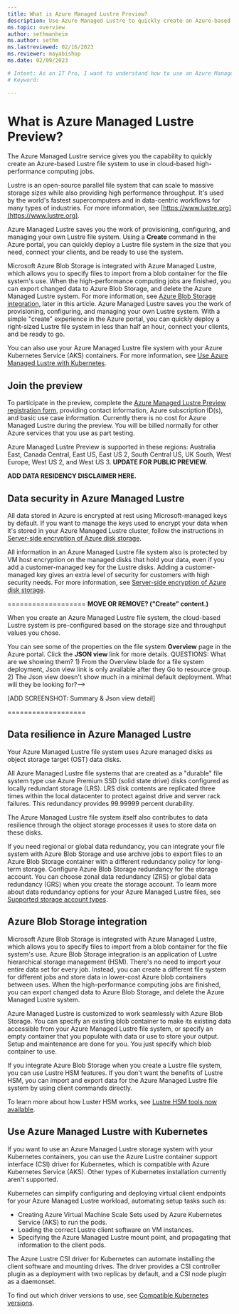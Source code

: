 ```yaml
---
title: What is Azure Managed Lustre Preview?
description: Use Azure Managed Lustre to quickly create an Azure-based Lustre file system to use in cloud-based high-performance computing jobs.
ms.topic: overview
author: sethmanheim
ms.author: sethm 
ms.lastreviewed: 02/16/2023
ms.reviewer: mayabishop
ms.date: 02/09/2023

# Intent: As an IT Pro, I want to understand how to use an Azure Managed Lustre file system xxx.
# Keyword: 

---
```

# What is Azure Managed Lustre Preview?

The Azure Managed Lustre service gives you the capability to quickly create an Azure-based Lustre file system to use in cloud-based high-performance computing jobs.

Lustre is an open-source parallel file system that can scale to massive storage sizes while also providing high performance throughput. It's used by the world's fastest supercomputers and in data-centric workflows for many types of industries. For more information, see [https://www.lustre.org](https://www.lustre.org).

Azure Managed Lustre saves you the work of provisioning, configuring, and managing your own Lustre file system. Using a **Create** command in the Azure portal, you can quickly deploy a Lustre file system in the size that you need, connect your clients, and be ready to use the system.

Microsoft Azure Blob Storage is integrated with Azure Managed Lustre, which allows you to specify files to import from a blob container for the file system's use. When the high-performance computing jobs are finished, you can export changed data to Azure Blob Storage, and delete the Azure Managed Lustre system. For more information, see [Azure Blob Storage integration](#azure-blob-storage-integration), later in this article.
Azure Managed Lustre saves you the work of provisioning, configuring, and managing your own Lustre system. With a simple "create" experience in the Azure portal, you can quickly deploy a right-sized Lustre file system in less than half an hour, connect your clients, and be ready to go. 

You can also use your Azure Managed Lustre file system with your Azure Kubernetes Service (AKS) containers. For more information, see [Use Azure Managed Lustre with Kubernetes](#use-azure-managed-lustre-with-kubernetes).

## Join the preview

To participate in the preview, complete the [Azure Managed Lustre Preview registration form](https://forms.office.com/r/vMW3ZGAyk0), providing contact information, Azure subscription ID(s), and basic use case information. Currently there is no cost for Azure Managed Lustre during the preview. You will be billed normally for other Azure services that you use as part testing.<!--Form will be available on 02/21.-->

Azure Managed Lustre Preview is supported in these regions: Australia East, Canada Central, East US, East US 2, South Central US, UK South, West Europe, West US 2, and West US 3. **UPDATE FOR PUBLIC PREVIEW.**

**ADD DATA RESIDENCY DISCLAIMER HERE.** <!--Instructions at https://dev.azure.com/msazure/AzureWiki/_wiki/wikis/AzureWiki.wiki/141823/Update-Product-Documentation-(ACOM)-with-Data-Residency-Disclaimers. Please provide specifics.-->

## Data security in Azure Managed Lustre

All data stored in Azure is encrypted at rest using Microsoft-managed keys by default. If you want to manage the keys used to encrypt your data when it's stored in your Azure Managed Lustre cluster, follow the instructions in [Server-side encryption of Azure disk storage](/azure/virtual-machines/disk-encryption).

All information in an Azure Managed Lustre file system also is protected by VM host encryption on the managed disks that hold your data, even if you add a customer-managed key for the Lustre disks. Adding a customer-managed key gives an extra level of security for customers with high security needs. For more information, see [Server-side encryption of Azure disk storage](/azure/virtual-machines/disk-encryption).

===================
**MOVE OR REMOVE? ("Create" content.)**

When you create an Azure Managed Lustre file system, the cloud-based Lustre system is pre-configured based on the storage size and throughput values you chose.

You can see some of the properties on the file system **Overview** page in the Azure portal. Click the **JSON view** link for more details.
QUESTIONS: What are we showing them? 1) From the Overview blade for a file system deployment, Json view link is only available after they Go to resource group. 2) The Json view doesn't show much in a minimal default deployment. What will they be looking for?-->

[ADD SCREENSHOT: Summary & Json view detail]

===================

## Data resilience in Azure Managed Lustre

Your Azure Managed Lustre file system uses Azure managed disks as object storage target (OST) data disks.

All Azure Managed Lustre file systems that are created as a "durable" file system type use Azure Premium SSD (solid state drive) disks configured as locally redundant storage (LRS). LRS disk contents are replicated three times within the local datacenter to protect against drive and server rack failures. This redundancy provides 99.99999 percent durability.<!--Do we provide this type of statistical assurance in Learning content? Better to link to another source for this?-->

The Azure Managed Lustre file system itself also contributes to data resilience through the object storage processes it uses to store data on these disks.

If you need regional or global data redundancy, you can integrate your file system with Azure Blob Storage and use archive jobs to export files to an Azure Blob Storage container with a different redundancy policy for long-term storage. Configure Azure Blob Storage redundancy for the storage account. You can choose zonal data redundancy (ZRS) or global data redundancy (GRS) when you create the storage account. To learn more about data redundancy options for your Azure Managed Lustre files, see [Supported storage account types](amlfs-prerequisites.md#supported-storage-account-types).

## Azure Blob Storage integration

Microsoft Azure Blob Storage is integrated with Azure Managed Lustre, which allows you to specify files to import from a blob container for the file system's use. Azure Blob Storage integration is an application of Lustre hierarchical storage management (HSM). There's no need to import your entire data set for every job. Instead, you can create a different file system for different jobs and store data in lower-cost Azure blob containers between uses. When the high-performance computing jobs are finished, you can export changed data to Azure Blob Storage, and delete the Azure Managed Lustre system.

Azure Managed Lustre is customized to work seamlessly with Azure Blob Storage. You can specify an existing blob container to make its existing data accessible from your Azure Managed Lustre file system, or specify an empty container that you populate with data or use to store your output. Setup and maintenance are done for you. You just specify which blob container to use.

If you integrate Azure Blob Storage when you create a Lustre file system, you can use Lustre HSM features. If you don't want the benefits of Lustre HSM, you can import and export data for the Azure Managed Lustre file system by using client commands directly.

To learn more about how Luster HSM works, see [Lustre HSM tools now available](/updates/lustre-hsm-tools-now-available-to-import-from-or-export-to-azure-storage/).<!--This Azure site links to the specification.-->

## Use Azure Managed Lustre with Kubernetes

If you want to use an Azure Managed Lustre storage system with your Kubernetes containers, you can use the Azure Lustre container support interface (CSI) driver for Kubernetes, which is compatible with Azure Kubernetes Service (AKS). Other types of Kubernetes installation currently aren't supported.

Kubernetes can simplify configuring and deploying virtual client endpoints for your Azure Managed Lustre workload, automating setup tasks such as:

* Creating Azure Virtual Machine Scale Sets used by Azure Kubernetes Service (AKS) to run the pods.
* Loading the correct Lustre client software on VM instances.
* Specifying the Azure Managed Lustre mount point, and propagating that information to the client pods.

The Azure Lustre CSI driver for Kubernetes can automate installing the client software and mounting drives. The driver provides a CSI controller plugin<!--Verify spelling of plugin name.--> as a deployment with two replicas by default, and a CSI node plugin<!--Verify spelling of plugin name.--> as a daemonset.

To find out which driver versions to use, see [Compatible Kubernetes versions](use-csi-driver-kubernetes.md#compatible-kubernetes-versions).
